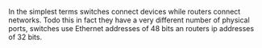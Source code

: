 In the simplest terms switches connect devices while routers connect networks.
Todo this in fact they have a very different number of physical ports, switches use Ethernet addresses of 48 bits an routers ip addresses of 32 bits.
